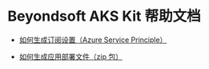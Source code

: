 # Beyondsoft AKS Kit 帮助文档

- [如何生成订阅设置（Azure Service Principle）](how-to-generate-service-principle/serviceprinciple.md)

- [如何生成应用部署文件（zip 包）](how-to-generate-deploy-file/setup.md)
